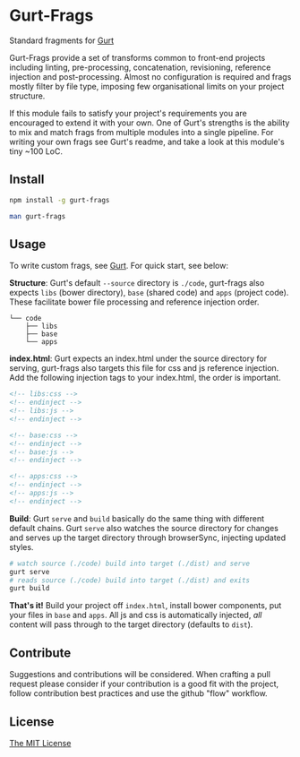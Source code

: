 # Gurt-Frags

Standard fragments for [Gurt](//github.com/learningscience/gurt)

Gurt-Frags provide a set of transforms common to front-end projects including linting, pre-processing, concatenation, revisioning, reference injection and post-processing. Almost no configuration is required and frags mostly filter by file type, imposing few organisational limits on your project structure.

If this module fails to satisfy your project's requirements you are encouraged to extend it with your own. One of Gurt's strengths is the ability to mix and match frags from multiple modules into a single pipeline. For writing your own frags see Gurt's readme, and take a look at this module's tiny ~100 LoC.

## Install

```sh
npm install -g gurt-frags
```

```sh
man gurt-frags
```

## Usage

To write custom frags, see [Gurt](//github.com/learningscience/gurt). For quick start, see below:

**Structure**: Gurt's default `--source` directory is `./code`, gurt-frags also expects `libs` (bower directory), `base` (shared code) and `apps` (project code). These facilitate bower file processing and reference injection order.

```text
└── code
    ├── libs
    ├── base
    └── apps
```

**index.html**: Gurt expects an index.html under the source directory for serving, gurt-frags also targets this file for css and js reference injection. Add the following injection tags to your index.html, the order is important.

```html
<!-- libs:css -->
<!-- endinject -->
<!-- libs:js -->
<!-- endinject -->

<!-- base:css -->
<!-- endinject -->
<!-- base:js -->
<!-- endinject -->

<!-- apps:css -->
<!-- endinject -->
<!-- apps:js -->
<!-- endinject -->
```

**Build**: Gurt `serve` and `build` basically do the same thing with different default chains. Gurt `serve` also watches the source directory for changes and serves up the target directory through browserSync, injecting updated styles.

```sh
# watch source (./code) build into target (./dist) and serve
gurt serve
# reads source (./code) build into target (./dist) and exits
gurt build
```

**That's it!** Build your project off `index.html`, install bower components, put your files in `base` and `apps`. All js and css is automatically injected, _all_ content will pass through to the target directory (defaults to `dist`).

## Contribute

Suggestions and contributions will be considered. When crafting a pull request please consider if your contribution is a good fit with the project, follow contribution best practices and use the github "flow" workflow.

## License

[The MIT License](LICENSE.md)
